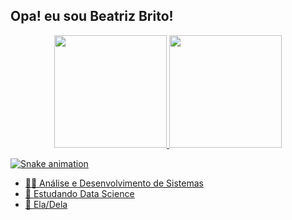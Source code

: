 ## Opa! eu sou Beatriz Brito!

<div align="center">
  <a href="https://github.com/britobeatriz">
  <img height="180em" src="https://github-readme-stats.vercel.app/api?username=britobeatriz&show_icons=true&theme=yeblu&include_all_commits=true&count_private=true"/>
  <img height="180em" src="https://github-readme-stats.vercel.app/api/top-langs/?username=britobeatriz&layout=compact&langs_count=7&theme=yeblu"/>
</div>

![Snake animation](https://github.com/britobeatriz/britobeatriz/blob/output/github-contribution-grid-snake.svg)

* 👨‍🎓 Análise e Desenvolvimento de Sistemas
* 🎲 Estudando Data Science
* 👩 Ela/Dela
